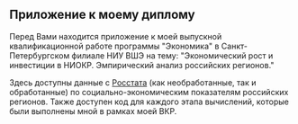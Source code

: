 ## Приложение к моему диплому

Перед Вами находится приложение к моей выпускной квалификационной работе программы "Экономика" в Санкт-Петербургском филиале НИУ ВШЭ на тему: "Экономический рост и инвестиции в НИОКР. Эмпирический анализ российских регионов."

Здесь доступны данные с [Росстата](https://rosstat.gov.ru/folder/210/document/13204) (как необработанные, так и обработанные) по социально-экономическим показателям российских регионов. Также доступен код для каждого этапа вычислений, которые были выполнены мной в рамках моей ВКР.
